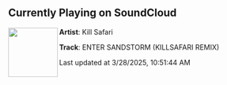 ## Currently Playing on SoundCloud

[<img align="left" width="100" src="https://i1.sndcdn.com/artworks-70c2peFFpT8eif3a-GJteSg-t500x500.png">](https://soundcloud.com/killsafari/enter-sandstorm-killsafari-remix)

**Artist**: Kill Safari 

**Track**: ENTER SANDSTORM (KILLSAFARI REMIX)

Last updated at 3/28/2025, 10:51:44 AM

